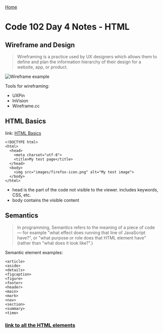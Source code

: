 [Home](https://ezgi-c.github.io/reading-notes/)


# Code 102 Day 4 Notes - HTML

## Wireframe and Design

> Wireframing is a practice used by UX designers which allows them to define and plan the information hierarchy of their design for a website, app, or product.

![Wireframe example](https://upload.wikimedia.org/wikipedia/commons/b/b8/Wireframe_2.png)

Tools for wireframing:

- UXPin
- InVision
- Wireframe.cc

## HTML Basics

link: [HTML Basics](https://developer.mozilla.org/en-US/docs/Learn/Getting_started_with_the_web/HTML_basics)

```
<!DOCTYPE html>
<html>
  <head>
    <meta charset="utf-8">
    <title>My test page</title>
  </head>
  <body>
    <img src="images/firefox-icon.png" alt="My test image">
  </body>
</html>
```

- head is the part of the code not visible to the viewer. includes keywords, CSS, etc.
- body contains the visible content

## Semantics

> In programming, Semantics refers to the meaning of a piece of code — for example "what effect does running that line of JavaScript have?", or "what purpose or role does that HTML element have" (rather than "what does it look like?".)

Semantic element examples:

```
<article>
<aside>
<details>
<figcaption>
<figure>
<footer>
<header>
<main>
<mark>
<nav>
<section>
<summary>
<time>
```

### [link to all the HTML elements](https://developer.mozilla.org/en-US/docs/Web/HTML/Element)
